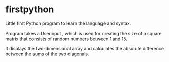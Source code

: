 # firstpython
Little first Python program to learn the language and syntax.

Program takes a Userinput , which is used for creating the size of a square matrix that consists of random
numbers between 1 and 15.

It displays the two-dimensional array and calculates the absolute difference between the sums of the two diagonals.
